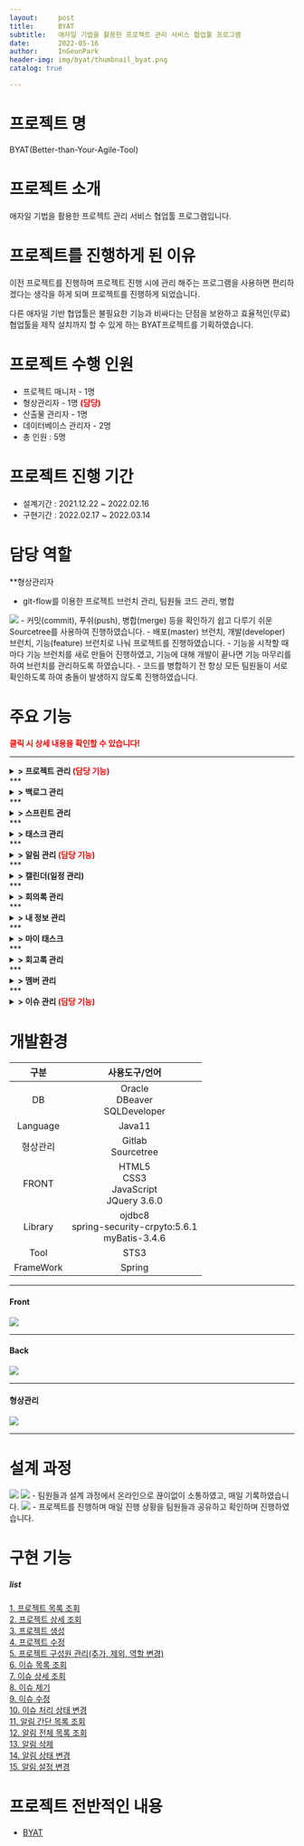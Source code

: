 ```yaml
---
layout:     post
title:      BYAT
subtitle:   애자일 기법을 활용한 프로젝트 관리 서비스 협업툴 프로그램
date:       2022-05-16
author:     InGeunPark
header-img: img/byat/thumbnail_byat.png
catalog: true

---
```


# 프로젝트 명

BYAT(Better-than-Your-Agile-Tool)


# 프로젝트 소개

애자일 기법을 활용한 프로젝트 관리 서비스 협업툴 프로그램입니다.



# 프로젝트를 진행하게 된 이유

이전 프로젝트를 진행하며 프로젝트 진행 시에 관리 해주는 프로그램을 사용하면 편리하겠다는 생각을 하게 되며 프로젝트를 진행하게 되었습니다.

다른 애자일 기반 협업툴은 불필요한 기능과 비싸다는 단점을 보완하고 효율적인(무료) 협업툴을 제작 설치까지 할 수 있게 하는 BYAT프로젝트를 기획하였습니다.


# 프로젝트 수행 인원

- 프로젝트 매니저 - 1명
- 형상관리자 - 1명 <font style="color:red; font-weight:bold">(담당)</font>
- 산출물 관리자 - 1명
- 데이터베이스 관리자 -  2명
- 총 인원 : 5명

# 프로젝트 진행 기간

 - 설계기간 : 2021.12.22 ~ 2022.02.16
 - 구현기간 : 2022.02.17 ~ 2022.03.14


# 담당 역할

 **형상관리자
 - git-flow를 이용한 프로젝트 브런치 관리, 팀원들 코드 관리, 병합
 <img src="../../../../img/byat/sourcetree_1.png"> 
 - 커밋(commit), 푸쉬(push), 병합(merge) 등을 확인하기 쉽고 다루기 쉬운 Sourcetree를 사용하여 진행하였습니다.
 - 배포(master) 브런치, 개발(developer) 브런치, 기능(feature) 브런치로 나눠 프로젝트를 진행하였습니다.
 - 기능을 시작할 때 마다 기능 브런치를 새로 만들어 진행하였고, 기능에 대해 개발이 끝나면 기능 마무리를 하여 브런치를 관리하도록 하였습니다.
 - 코드를 병합하기 전 항상 모든 팀원들이 서로 확인하도록 하여 충돌이 발생하지 않도록 진행하였습니다.


# 주요 기능

<font style="color:red; font-weight:bold">클릭 시 상세 내용을 확인할 수 있습니다!</font>  
***
<details>
<summary style="font-weight:bold;"> > 프로젝트 관리<font style="color:red"> (담당 기능)</font></summary>
- 권한이 PM/관리자인 사용자는 프로젝트를 생성/조회/수정/삭제 할 수 있으며 그 외 사용자는 조회만 가능합니다.
</details>
***
<details>
<summary style="font-weight:bold;"> > 백로그 관리</summary>
- 프로젝트를 참여중인 사용자는 백로그를 생성/조회/수정/삭제 할 수 있습니다.
</details>
***
<details>
<summary style="font-weight:bold;"> > 스프린트 관리</summary>
- 프로젝트 내 역할이 PM/부PM인 사용자는 스프린트를 생성/조회/수정/삭제 할 수 있으며 그 외 사용자는 조회만 가능합니다.
</details>
***
<details>
<summary style="font-weight:bold;"> > 태스크 관리</summary>
- 프로젝트를 참여중인 사용자는 태스크를 생성/조회/수정/삭제 할 수 있습니다. <br>
- 프로젝트의 참여중인 팀원이라면 프로젝트 내의 태스크에 참가할 수 있습니다. <br>
- 태스크에 참가중인 팀원이라면 태스크에서 참가포기를 할 수 있습니다.
</details>
***
<details>
<summary style="font-weight:bold;"> > 알림 관리<font style="color:red"> (담당 기능)</font></summary>
- 참여 중인 프로젝트와 프로젝트 하위 기능의 생성/수정/삭제 작업이 발생할 경우 알림이 생성되며 조회할 수 있습니다.
</details>
***
<details>
<summary style="font-weight:bold;"> > 캘린더(일정 관리)</summary>
- 관리자는 회사 일정을 생성할 수 있으며 모든 멤버의 캘린더(일정)을 조회할 수 있습니다. <br>
- PM은 프로젝트 일정을 생성, 수정, 삭제할 수 있습니다. <br>
- 일반 멤버는 개인 일정 생성, 수정, 삭제를 할 수 있습니다.
</details>
***
<details>
<summary style="font-weight:bold;"> > 회의록 관리</summary>
- 프로젝트를 참여중인 사용자는 회의록을 생성/조회/수정/삭제할 수 있습니다.
</details>
***
<details>
<summary style="font-weight:bold;"> > 내 정보 관리</summary>
- 로그인한 사용자는 내 정보 관리를 통해 프로필 사진 수정/비밀번호 수정/ 연락처 수정/ 이메일 수정을 할 수 있습니다.
</details>
***
<details>
<summary style="font-weight:bold;"> > 마이 태스크</summary>
- 멤버는 본인이 참가 중인 프로젝트의 목록을 조회하며, 원 그래프로도 조회할 수 있습니다. <br>
- 또한 해당 프로젝트를 클릭할 시 담당하고 있는 태스크 목록이 조회됩니다.  <br>
- 투두리스트를 생성, 삭제할 수 있으며 완료된 투두리스트는 체크박스를 클릭하여 상태를 변경할 수 있습니다.
</details>
***
<details>
<summary style="font-weight:bold;"> > 회고록 관리</summary>
- 각 스프린트가 종료되었을 때 회고록을 생성할 수 있으며 해당 스프린트에 참가한 사람들은 해당 회고록에 댓글을 남길 수 있습니다.
</details>
***
<details>
<summary style="font-weight:bold;"> > 멤버 관리</summary>
- 관리자는 멤버 계정을 추가, 수정, 탈퇴 시킬 수 있고 탈퇴된 멤버 계정을 복원할 수 있습니다. <br>
- 또한 멤버 계정 추가 시 권한을 부여할 수 있습니다.
</details>
***
<details>
<summary style="font-weight:bold;"> > 이슈 관리<font style="color:red"> (담당 기능)</font></summary>
- 사용자가 참여중이며 진행중인 스프린트에 문제가 발생할 경우 이슈를 생성/조회/수정/삭제할 수 있습니다.
</details>


# 개발환경

|   구분    |                        사용도구/언어                         |
| :-------: | :----------------------------------------------------------: |
|    DB     |            Oracle<br />DBeaver<br />SQLDeveloper             |
| Language  |                            Java11                            |
| 형상관리  |                    Gitlab<br />Sourcetree                    |
|   FRONT   |      HTML5<br />CSS3<br />JavaScript<br />JQuery 3.6.0      |
|  Library  | ojdbc8<br />spring-security-crpyto:5.6.1<br />myBatis-3.4.6 |
|   Tool    |                   STS3<br />                                 |
| FrameWork |                   Spring<br />                              |

***

<h4> Front </h4>

<img src="../../../../img/byat/frontImg.png"> 

***

<h4> Back </h4>

<img src="../../../../img/byat/backImg.png"> 

***

<h4> 형상관리 </h4>

<img src="../../../../img/byat/configurationManagementImg.png">

***

# 설계 과정
<img src="../../../../img/byat/team_pic1.jpg">
<img src="../../../../img/byat/team_pic2.jpg">
- 팀원들과 설계 과정에서 온라인으로 끊이없이 소통하였고, 매일 기록하였습니다.

<img src="../../../../img/byat/team_pic3.jpg">
- 프로젝트를 진행하며 매일 진행 상황을 팀원들과 공유하고 확인하며 진행하였습니다.

# 구현 기능

##### list
[1. 프로젝트 목록 조회](https://ingeunpark.github.io/byat/selectProjectList) <br>
[2. 프로젝트 상세 조회](https://ingeunpark.github.io/byat/selectProjectDetail) <br>
[3. 프로젝트 생성](https://ingeunpark.github.io/byat/projectRegist) <br>
[4. 프로젝트 수정](https://ingeunpark.github.io/byat/projectModify) <br>
[5. 프로젝트 구성원 관리(추가, 제외, 역할 변경)](https://ingeunpark.github.io/byat/projectMemeberManagement) <br>
[6. 이슈 목록 조회](https://ingeunpark.github.io/byat/selectIssueList) <br>
[7. 이슈 상세 조회](https://ingeunpark.github.io/byat/selectIssueDetail) <br>
[8. 이슈 제기](https://ingeunpark.github.io/byat/issueRegist) <br>
[9. 이슈 수정](https://ingeunpark.github.io/byat/issueModify) <br>
[10. 이슈 처리 상태 변경](https://ingeunpark.github.io/byat/issueModifyStatus) <br>
[11. 알림 간단 목록 조회](https://ingeunpark.github.io/byat/noticeSimpleList) <br>
[12. 알림 전체 목록 조회](https://ingeunpark.github.io/byat/noticeList) <br>
[13. 알림 삭제](https://ingeunpark.github.io/byat/noticeRemove) <br>
[14. 알림 상태 변경](https://ingeunpark.github.io/byat/noticeModifyStatus) <br>
[15. 알림 설정 변경](https://ingeunpark.github.io/byat/noticeModifySetting) <br>

# 프로젝트 전반적인 내용
- [BYAT](https://grove-tip-3a4.notion.site/BYAT-Better-than-Your-Agile-Tool-c81e7ad03601406ebd71b434806e194b)
